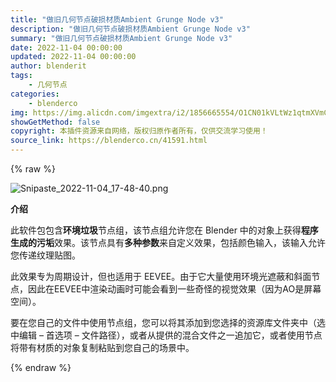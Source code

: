 ```yaml
---
title: "做旧几何节点破损材质Ambient Grunge Node v3"
description: "做旧几何节点破损材质Ambient Grunge Node v3"
summary: "做旧几何节点破损材质Ambient Grunge Node v3"
date: 2022-11-04 00:00:00
updated: 2022-11-04 00:00:00
author: blenderit
tags: 
    - 几何节点
categories:
    - blenderco
img: https://img.alicdn.com/imgextra/i2/1856665554/O1CN01kVLtWz1qtmXVmCVz8_!!1856665554.png
showGetMethod: false
copyright: 本插件资源来自网络，版权归原作者所有，仅供交流学习使用！
source_link: https://blenderco.cn/41591.html
---
```


{% raw %}
<p><img class="aligncenter" src="https://img.alicdn.com/imgextra/i2/1856665554/O1CN01kVLtWz1qtmXVmCVz8_!!1856665554.png" alt="Snipaste_2022-11-04_17-48-40.png"></p><p><strong>介绍</strong></p><p>此软件包包含<strong>环境垃圾</strong>节点组，该节点组允许您在 Blender 中的对象上获得<strong>程序生成的污垢</strong>效果。该节点具有<strong>多种参数</strong>来自定义效果，包括颜色输入，该输入允许您传递纹理贴图。</p><p>此效果专为周期设计，但也适用于 EEVEE。由于它大量使用环境光遮蔽和斜面节点，因此在EEVEE中渲染动画时可能会看到一些奇怪的视觉效果（因为AO是屏幕空间）。</p><p>要在您自己的文件中使用节点组，您可以将其添加到您选择的资源库文件夹中（选中编辑 – 首选项 – 文件路径），或者从提供的混合文件之一追加它，或者使用节点将带有材质的对象复制粘贴到您自己的场景中。</p>
<div style="display: none">blenderco</div>
{% endraw %}